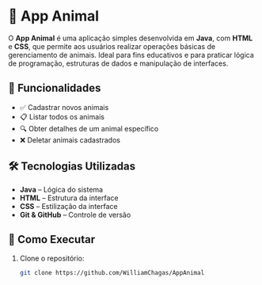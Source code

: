 # 🐾 App Animal

O **App Animal** é uma aplicação simples desenvolvida em **Java**, com **HTML** e **CSS**, que permite aos usuários realizar operações básicas de gerenciamento de animais. Ideal para fins educativos e para praticar lógica de programação, estruturas de dados e manipulação de interfaces.

## 🎯 Funcionalidades

- ✅ Cadastrar novos animais
- 📋 Listar todos os animais
- 🔍 Obter detalhes de um animal específico
- ❌ Deletar animais cadastrados

## 🛠 Tecnologias Utilizadas

- **Java** – Lógica do sistema
- **HTML** – Estrutura da interface
- **CSS** – Estilização da interface
- **Git & GitHub** – Controle de versão

## 🚀 Como Executar

1. Clone o repositório:
   ```bash
   git clone https://github.com/WilliamChagas/AppAnimal

